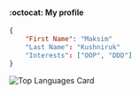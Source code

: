<!--
**Reiysher/Reiysher** is a ✨ _special_ ✨ repository because its `README.md` (this file) appears on your GitHub profile.

Here are some ideas to get you started:

- 🔭 I’m currently working on ...
- 🌱 I’m currently learning ...
- 👯 I’m looking to collaborate on ...
- 🤔 I’m looking for help with ...
- 💬 Ask me about ...
- 📫 How to reach me: ...
- 😄 Pronouns: ...
- ⚡ Fun fact: ...
-->

#### :octocat: My profile

```json
{
    "First Name": "Maksim"
    "Last Name": "Kushniruk"
    "Interests": ["OOP", "DDD"]    
}
```

![Top Languages Card](https://github-readme-stats.vercel.app/api/top-langs/?username=reiysher&theme=midnight-purple&layout=compact)
